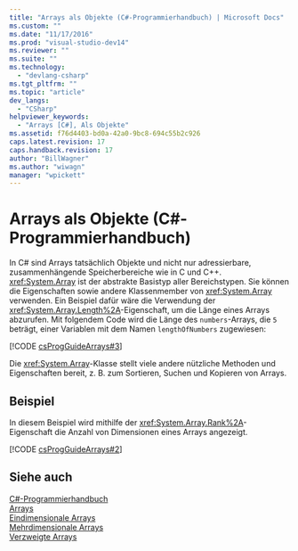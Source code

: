 ```yaml
---
title: "Arrays als Objekte (C#-Programmierhandbuch) | Microsoft Docs"
ms.custom: ""
ms.date: "11/17/2016"
ms.prod: "visual-studio-dev14"
ms.reviewer: ""
ms.suite: ""
ms.technology: 
  - "devlang-csharp"
ms.tgt_pltfrm: ""
ms.topic: "article"
dev_langs: 
  - "CSharp"
helpviewer_keywords: 
  - "Arrays [C#], Als Objekte"
ms.assetid: f76d4403-bd0a-42a0-9bc8-694c55b2c926
caps.latest.revision: 17
caps.handback.revision: 17
author: "BillWagner"
ms.author: "wiwagn"
manager: "wpickett"
---
```

# Arrays als Objekte (C#-Programmierhandbuch)
In C\# sind Arrays tatsächlich Objekte und nicht nur adressierbare, zusammenhängende Speicherbereiche wie in C und C\+\+.  <xref:System.Array> ist der abstrakte Basistyp aller Bereichstypen.  Sie können die Eigenschaften sowie andere Klassenmember von <xref:System.Array> verwenden.  Ein Beispiel dafür wäre die Verwendung der <xref:System.Array.Length%2A>\-Eigenschaft, um die Länge eines Arrays abzurufen.  Mit folgendem Code wird die Länge des `numbers`\-Arrays, die `5` beträgt, einer Variablen mit dem Namen `lengthOfNumbers` zugewiesen:  
  
 [!CODE [csProgGuideArrays#3](../CodeSnippet/VS_Snippets_VBCSharp/csProgGuideArrays#3)]  
  
 Die <xref:System.Array>\-Klasse stellt viele andere nützliche Methoden und Eigenschaften bereit, z. B. zum Sortieren, Suchen und Kopieren von Arrays.  
  
## Beispiel  
 In diesem Beispiel wird mithilfe der <xref:System.Array.Rank%2A>\-Eigenschaft die Anzahl von Dimensionen eines Arrays angezeigt.  
  
 [!CODE [csProgGuideArrays#2](../CodeSnippet/VS_Snippets_VBCSharp/csProgGuideArrays#2)]  
  
## Siehe auch  
 [C\#\-Programmierhandbuch](../../../csharp/programming-guide/index.md)   
 [Arrays](../../../csharp/programming-guide/arrays/index.md)   
 [Eindimensionale Arrays](../../../csharp/programming-guide/arrays/single-dimensional-arrays.md)   
 [Mehrdimensionale Arrays](../../../csharp/programming-guide/arrays/multidimensional-arrays.md)   
 [Verzweigte Arrays](../../../csharp/programming-guide/arrays/jagged-arrays.md)